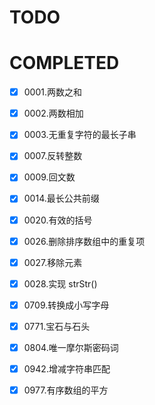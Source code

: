 # TODO

# COMPLETED

- [x] 0001.两数之和

- [x] 0002.两数相加

- [x] 0003.无重复字符的最长子串

- [x] 0007.反转整数

- [x] 0009.回文数

- [x] 0014.最长公共前缀

- [x] 0020.有效的括号

- [x] 0026.删除排序数组中的重复项

- [x] 0027.移除元素

- [x] 0028.实现 strStr()

- [x] 0709.转换成小写字母

- [x] 0771.宝石与石头

- [x] 0804.唯一摩尔斯密码词

- [x] 0942.增减字符串匹配

- [x] 0977.有序数组的平方
